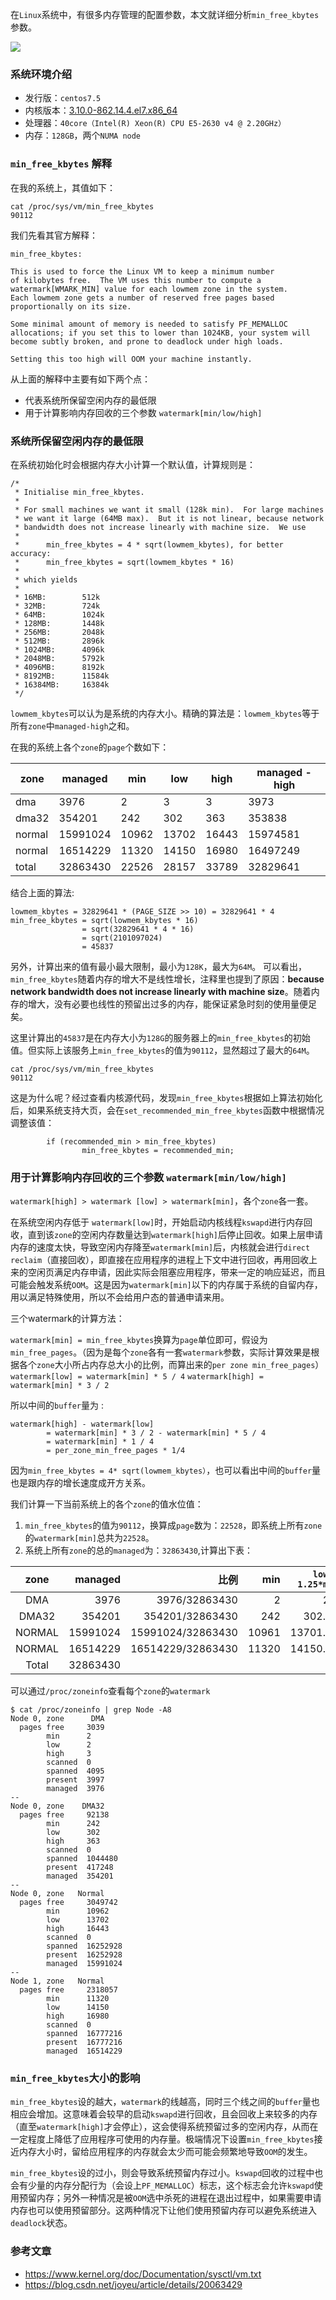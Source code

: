 
在`Linux`系统中，有很多内存管理的配置参数，本文就详细分析`min_free_kbytes`参数。

<!--more-->

![](./pic.jpg)

### 系统环境介绍

* 发行版：`centos7.5`
* 内核版本：[3.10.0-862.14.4.el7.x86_64](http://vault.centos.org/7.5.1804/updates/Source/SPackages/kernel-3.10.0-862.14.4.el7.src.rpm)
* 处理器：`40core（Intel(R) Xeon(R) CPU E5-2630 v4 @ 2.20GHz）`
* 内存：`128GB`，两个`NUMA node`

### `min_free_kbytes` 解释

在我的系统上，其值如下：

```
cat /proc/sys/vm/min_free_kbytes 
90112
```

我们先看其官方解释：

```
min_free_kbytes:

This is used to force the Linux VM to keep a minimum number
of kilobytes free.  The VM uses this number to compute a
watermark[WMARK_MIN] value for each lowmem zone in the system.
Each lowmem zone gets a number of reserved free pages based
proportionally on its size.

Some minimal amount of memory is needed to satisfy PF_MEMALLOC
allocations; if you set this to lower than 1024KB, your system will
become subtly broken, and prone to deadlock under high loads.

Setting this too high will OOM your machine instantly.
```

从上面的解释中主要有如下两个点：

* 代表系统所保留空闲内存的最低限
* 用于计算影响内存回收的三个参数 `watermark[min/low/high]`


### 系统所保留空闲内存的最低限

在系统初始化时会根据内存大小计算一个默认值，计算规则是：

```
/*
 * Initialise min_free_kbytes.
 *
 * For small machines we want it small (128k min).  For large machines
 * we want it large (64MB max).  But it is not linear, because network
 * bandwidth does not increase linearly with machine size.  We use
 *
 *      min_free_kbytes = 4 * sqrt(lowmem_kbytes), for better accuracy:
 *      min_free_kbytes = sqrt(lowmem_kbytes * 16)
 *
 * which yields
 *
 * 16MB:        512k
 * 32MB:        724k
 * 64MB:        1024k
 * 128MB:       1448k
 * 256MB:       2048k
 * 512MB:       2896k
 * 1024MB:      4096k
 * 2048MB:      5792k
 * 4096MB:      8192k
 * 8192MB:      11584k
 * 16384MB:     16384k
 */
```

`lowmem_kbytes`可以认为是系统的内存大小。精确的算法是：`lowmem_kbytes`等于所有`zone`中`managed-high`之和。

在我的系统上各个`zone`的`page`个数如下：

| zone   | managed | min | low | high |  managed - high |
|---|---|---|---|---|---|
| dma    |       3976       |  2   |  3   | 3 | 3973 |
| dma32  |      354201        |  242   |  302   | 363  | 353838 |
| normal |       15991024       |  10962   |  13702   |  16443 | 15974581|
| normal |       16514229       |  11320   |  14150   |  16980 | 16497249|
| total |  32863430 | 22526| 28157| 33789| 32829641|

结合上面的算法:

```
lowmem_kbytes = 32829641 * (PAGE_SIZE >> 10) = 32829641 * 4
min_free_kbytes = sqrt(lowmem_kbytes * 16)
				= sqrt(32829641 * 4 * 16)
				= sqrt(2101097024)
				= 45837
```

另外，计算出来的值有最小最大限制，最小为`128K`，最大为`64M`。
可以看出，`min_free_kbytes`随着内存的增大不是线性增长，注释里也提到了原因：**because network bandwidth does not increase linearly with machine size**。随着内存的增大，没有必要也线性的预留出过多的内存，能保证紧急时刻的使用量便足矣。


这里计算出的`45837`是在内存大小为`128G`的服务器上的`min_free_kbytes`的初始值。但实际上该服务上`min_free_kbytes`的值为`90112`，显然超过了最大的`64M`。
```
cat /proc/sys/vm/min_free_kbytes 
90112
```

这是为什么呢？经过查看内核源代码，发现`min_free_kbytes`根据如上算法初始化后，如果系统支持大页，会在`set_recommended_min_free_kbytes`函数中根据情况调整该值：
```
        if (recommended_min > min_free_kbytes) 
                min_free_kbytes = recommended_min;
```

### 用于计算影响内存回收的三个参数 `watermark[min/low/high]`

`watermark[high] > watermark [low] > watermark[min]`，各个`zone`各一套。

在系统空闲内存低于 `watermark[low]`时，开始启动内核线程`kswapd`进行内存回收，直到该`zone`的空闲内存数量达到`watermark[high]`后停止回收。如果上层申请内存的速度太快，导致空闲内存降至`watermark[min]`后，内核就会进行`direct reclaim`（直接回收），即直接在应用程序的进程上下文中进行回收，再用回收上来的空闲页满足内存申请，因此实际会阻塞应用程序，带来一定的响应延迟，而且可能会触发系统`OOM`。这是因为`watermark[min]`以下的内存属于系统的自留内存，用以满足特殊使用，所以不会给用户态的普通申请来用。


三个watermark的计算方法：

 `watermark[min] = min_free_kbytes`换算为`page`单位即可，假设为`min_free_pages`。（因为是每个`zone`各有一套`watermark`参数，实际计算效果是根据各个`zone`大小所占内存总大小的比例，而算出来的`per zone min_free_pages`）
 `watermark[low] = watermark[min] * 5 / 4`
 `watermark[high] = watermark[min] * 3 / 2`
 
所以中间的`buffer`量为 : 

```
watermark[high] - watermark[low] 
		= watermark[min] * 3 / 2 - watermark[min] * 5 / 4 
		= watermark[min] * 1 / 4 
		= per_zone_min_free_pages * 1/4
```

因为`min_free_kbytes = 4* sqrt(lowmem_kbytes）`，也可以看出中间的`buffer`量也是跟内存的增长速度成开方关系。

我们计算一下当前系统上的各个`zone`的值水位值：

1.  `min_free_kbytes`的值为`90112`，换算成`page`数为：`22528`，即系统上所有`zone`的`watermark[min]`总共为`22528`。
2.  系统上所有`zone`的总的`managed`为：`32863430`,计算出下表：

| zone   | managed | 比例 | min | `low = 1.25*min`|  `high=1.5*min` |
| :------: | ------------: | ---: | ---: | ---: | ---: |
| DMA    |      3976       |3976/32863430  |   2 | 2.5 |  3|
| DMA32  |      354201      |354201/32863430   |  242   | 302.50  | 363 |
| NORMAL |      15991024   |15991024/32863430    |  10961   |13701.25   |16441.5 |
| NORMAL |      16514229   |16514229/32863430   |  11320   |  14150.00 |16980.0 | 
| Total|  32863430 | | | | |


可以通过`/proc/zoneinfo`查看每个`zone`的`watermark`

```
$ cat /proc/zoneinfo | grep Node -A8
Node 0, zone      DMA
  pages free     3039
        min      2
        low      2
        high     3
        scanned  0
        spanned  4095
        present  3997
        managed  3976
--
Node 0, zone    DMA32
  pages free     92138
        min      242
        low      302
        high     363
        scanned  0
        spanned  1044480
        present  417248
        managed  354201
--
Node 0, zone   Normal
  pages free     3049742
        min      10962
        low      13702
        high     16443
        scanned  0
        spanned  16252928
        present  16252928
        managed  15991024
--
Node 1, zone   Normal
  pages free     2318057
        min      11320
        low      14150
        high     16980
        scanned  0
        spanned  16777216
        present  16777216
        managed  16514229
```

### `min_free_kbytes`大小的影响

`min_free_kbytes`设的越大，`watermark`的线越高，同时三个线之间的`buffer`量也相应会增加。这意味着会较早的启动`kswapd`进行回收，且会回收上来较多的内存（直至`watermark[high]`才会停止），这会使得系统预留过多的空闲内存，从而在一定程度上降低了应用程序可使用的内存量。极端情况下设置`min_free_kbytes`接近内存大小时，留给应用程序的内存就会太少而可能会频繁地导致`OOM`的发生。

`min_free_kbytes`设的过小，则会导致系统预留内存过小。`kswapd`回收的过程中也会有少量的内存分配行为（会设上`PF_MEMALLOC`）标志，这个标志会允许`kswapd`使用预留内存；另外一种情况是被`OOM`选中杀死的进程在退出过程中，如果需要申请内存也可以使用预留部分。这两种情况下让他们使用预留内存可以避免系统进入`deadlock`状态。


### 参考文章

* https://www.kernel.org/doc/Documentation/sysctl/vm.txt
* https://blog.csdn.net/joyeu/article/details/20063429

